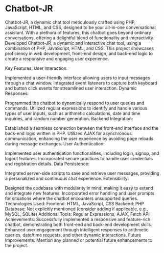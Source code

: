 # Chatbot-JR
Chatbot-JR, a dynamic chat tool meticulously crafted using PHP, JavaScript, HTML, and CSS, designed to be your all-in-one conversational assistant. With a plethora of features, this chatbot goes beyond ordinary conversations, offering a delightful blend of functionality and interactivity.
Developed Chatbot-JR, a dynamic and interactive chat tool, using a combination of PHP, JavaScript, HTML, and CSS. This project showcases proficiency in web development, front-end design, and back-end logic to create a responsive and engaging user experience.

Key Features:
User Interaction:

Implemented a user-friendly interface allowing users to input messages through a chat window.
Integrated event listeners to capture both keyboard and button click events for streamlined user interaction.
Dynamic Responses:

Programmed the chatbot to dynamically respond to user queries and commands.
Utilized regular expressions to identify and handle various types of user inputs, such as arithmetic calculations, date and time inquiries, and random number generation.
Backend Integration:

Established a seamless connection between the front-end interface and the back-end logic written in PHP.
Utilized AJAX for asynchronous communication, enhancing the user experience by avoiding page reloads during message exchanges.
User Authentication:

Implemented user authentication functionalities, including login, signup, and logout features.
Incorporated secure practices to handle user credentials and registration details.
Data Persistence:

Integrated server-side scripts to save and retrieve user messages, providing a personalized and continuous chat experience.
Extensibility:

Designed the codebase with modularity in mind, making it easy to extend and integrate new features.
Incorporated error handling and user prompts for situations where the chatbot encounters unsupported queries.
Technologies Used:
Frontend: HTML, JavaScript, CSS
Backend: PHP
Database: Not explicitly mentioned (consider adding if applicable, e.g., MySQL, SQLite)
Additional Tools: Regular Expressions, AJAX, Fetch API
Achievements:
Successfully implemented a responsive and feature-rich chatbot, demonstrating both front-end and back-end development skills.
Enhanced user engagement through intelligent responses to arithmetic queries, date/time requests, and other dynamic interactions.
Future Improvements:
Mention any planned or potential future enhancements to the project.
